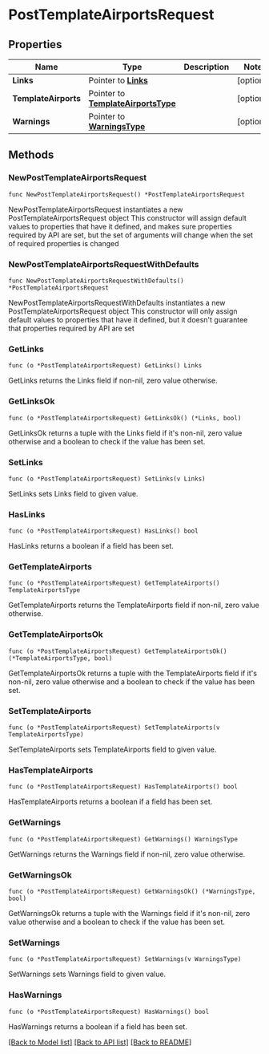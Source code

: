 # PostTemplateAirportsRequest

## Properties

Name | Type | Description | Notes
------------ | ------------- | ------------- | -------------
**Links** | Pointer to [**Links**](Links.md) |  | [optional] 
**TemplateAirports** | Pointer to [**TemplateAirportsType**](TemplateAirportsType.md) |  | [optional] 
**Warnings** | Pointer to [**WarningsType**](WarningsType.md) |  | [optional] 

## Methods

### NewPostTemplateAirportsRequest

`func NewPostTemplateAirportsRequest() *PostTemplateAirportsRequest`

NewPostTemplateAirportsRequest instantiates a new PostTemplateAirportsRequest object
This constructor will assign default values to properties that have it defined,
and makes sure properties required by API are set, but the set of arguments
will change when the set of required properties is changed

### NewPostTemplateAirportsRequestWithDefaults

`func NewPostTemplateAirportsRequestWithDefaults() *PostTemplateAirportsRequest`

NewPostTemplateAirportsRequestWithDefaults instantiates a new PostTemplateAirportsRequest object
This constructor will only assign default values to properties that have it defined,
but it doesn't guarantee that properties required by API are set

### GetLinks

`func (o *PostTemplateAirportsRequest) GetLinks() Links`

GetLinks returns the Links field if non-nil, zero value otherwise.

### GetLinksOk

`func (o *PostTemplateAirportsRequest) GetLinksOk() (*Links, bool)`

GetLinksOk returns a tuple with the Links field if it's non-nil, zero value otherwise
and a boolean to check if the value has been set.

### SetLinks

`func (o *PostTemplateAirportsRequest) SetLinks(v Links)`

SetLinks sets Links field to given value.

### HasLinks

`func (o *PostTemplateAirportsRequest) HasLinks() bool`

HasLinks returns a boolean if a field has been set.

### GetTemplateAirports

`func (o *PostTemplateAirportsRequest) GetTemplateAirports() TemplateAirportsType`

GetTemplateAirports returns the TemplateAirports field if non-nil, zero value otherwise.

### GetTemplateAirportsOk

`func (o *PostTemplateAirportsRequest) GetTemplateAirportsOk() (*TemplateAirportsType, bool)`

GetTemplateAirportsOk returns a tuple with the TemplateAirports field if it's non-nil, zero value otherwise
and a boolean to check if the value has been set.

### SetTemplateAirports

`func (o *PostTemplateAirportsRequest) SetTemplateAirports(v TemplateAirportsType)`

SetTemplateAirports sets TemplateAirports field to given value.

### HasTemplateAirports

`func (o *PostTemplateAirportsRequest) HasTemplateAirports() bool`

HasTemplateAirports returns a boolean if a field has been set.

### GetWarnings

`func (o *PostTemplateAirportsRequest) GetWarnings() WarningsType`

GetWarnings returns the Warnings field if non-nil, zero value otherwise.

### GetWarningsOk

`func (o *PostTemplateAirportsRequest) GetWarningsOk() (*WarningsType, bool)`

GetWarningsOk returns a tuple with the Warnings field if it's non-nil, zero value otherwise
and a boolean to check if the value has been set.

### SetWarnings

`func (o *PostTemplateAirportsRequest) SetWarnings(v WarningsType)`

SetWarnings sets Warnings field to given value.

### HasWarnings

`func (o *PostTemplateAirportsRequest) HasWarnings() bool`

HasWarnings returns a boolean if a field has been set.


[[Back to Model list]](../README.md#documentation-for-models) [[Back to API list]](../README.md#documentation-for-api-endpoints) [[Back to README]](../README.md)


